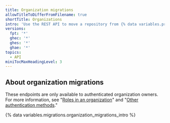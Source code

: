 ```yaml
---
title: Organization migrations
allowTitleToDifferFromFilename: true
shortTitle: Organizations
intro: 'Use the REST API to move a repository from {% data variables.product.prodname_dotcom_the_website %} to {% data variables.product.prodname_ghe_server %}.'
versions:
  fpt: '*'
  ghec: '*'
  ghes: '*'
  ghae: '*'
topics:
  - API
miniTocMaxHeadingLevel: 3
---
```


## About organization migrations

These endpoints are only available to authenticated organization owners. For more information, see "[Roles in an organization](/organizations/managing-peoples-access-to-your-organization-with-roles/roles-in-an-organization#permission-levels-for-an-organization)" and "[Other authentication methods](/rest/overview/other-authentication-methods)."

{% data variables.migrations.organization_migrations_intro %}
